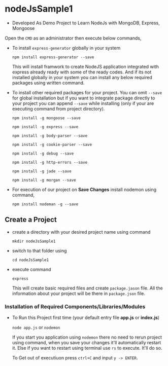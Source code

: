 # nodeJsSample1
* Developed As Demo Project to Learn NodeJs with MongoDB, Express, Mongoose

Open the `CMD` as an administrator then execute below commands,

* To install `express-generator` globally in your system

    `npm install express-generator --save`

    This will install framwork to create NodeJS application integrated with express already ready with some of the ready codes. And if its not installed globally in your system you can install any below required packages using written command. 

* To install other required packages for your project. You can omit `--save` for global installation but if you want to integrate package directly to your project you can append `--save` while installing (only if your are executing command from project directory). 

    `npm install -g mongoose --save`

    `npm install -g express --save`

    `npm install -g body-parser --save`

    `npm install -g cookie-parser --save`

    `npm install -g debug --save`

    `npm install -g http-errors --save`

    `npm install -g jade --save`

    `npm install -g morgan --save`

* For execution of our project on **Save Changes** install nodemon using command,

    `npm install nodeman -g --save`

## Create a Project
*   create a directory with your desired project name using command

    `mkdir nodeJsSample1`

*   switch to that folder using 

    `cd nodeJsSample1`

*   execute command

    `express`

    This will create basic required files and create `package.jason` file. All the information about your project will be there in `package.json` file.

### Installation of Required Components/Libraries/Modules

* To Run this Project first time (your default entry file **app.js** or **index.js**)

    `node app.js` or `nodemon`

    If you start you application using `nodemon` there no need to rerun project using command, when you save your changes it'll automatically restart it. Else if you want to restart using terminal use `rs` to execute. It'll do so. 

    To Get out of executiuon press `ctrl+C` and input `y -> ENTER`. 

